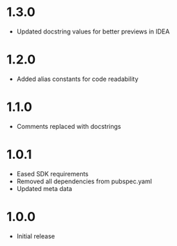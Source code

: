 # 1.3.0

- Updated docstring values for better previews in IDEA

# 1.2.0

- Added alias constants for code readability

# 1.1.0

- Comments replaced with docstrings

# 1.0.1

- Eased SDK requirements
- Removed all dependencies from pubspec.yaml
- Updated meta data

# 1.0.0

- Initial release 